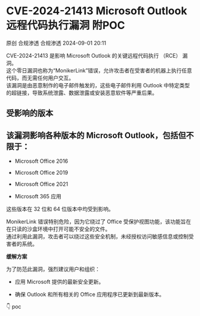 #  CVE-2024-21413 Microsoft Outlook远程代码执行漏洞 附POC   
原创 合规渗透  合规渗透   2024-09-01 20:11  
  
CVE-2024-21413 是影响 Microsoft Outlook 的关键远程代码执行 （RCE） 漏洞。  
这个零日漏洞也称为“MonikerLink”错误，允许攻击者在受害者的机器上执行任意代码，而无需任何用户交互。  
该漏洞是由恶意制作的电子邮件触发的，这些电子邮件利用 Outlook 中特定类型的超链接，导致系统泄露、数据泄露或安装恶意软件等严重后果。  
## 受影响的版本  
## 该漏洞影响各种版本的 Microsoft Outlook，包括但不限于：  
- Microsoft Office 2016  
  
- Microsoft Office 2019  
  
- Microsoft Office 2021  
  
- Microsoft 365 应用  
  
这些版本在 32 位和 64 位版本中均受到影响。  
  
  
MonikerLink 错误特别危险，因为它绕过了 Office 受保护视图功能，该功能旨在在只读的沙盒环境中打开可能不安全的文件。  
通过利用此漏洞，攻击者可以绕过这些安全机制，未经授权访问敏感信息或控制受害者的系统。  
  
  
**缓解方案**  
  
为了防范此漏洞，强烈建议用户和组织：  
- 应用 Microsoft 提供的最新安全更新。  
  
- 确保 Outlook 和所有相关的 Office 应用程序已更新到最新版本。  
  
👇 poc  
  
